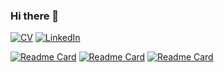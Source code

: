 ### Hi there 👋
[![CV](https://img.shields.io/badge/CV:-open_to_work-darkgray)](CV/CV.pdf)
[![LinkedIn](https://img.shields.io/badge/Ahmed_Yesuf_Nurye-LinkedIn-blue?logo=linkedin)](https://www.linkedin.com/in/anurye/)

<!-- <picture>
  <source
    srcset="https://github-readme-stats.vercel.app/api?username=anurye&show_icons=true&theme=dark"
    media="(prefers-color-scheme: dark)"
  />
  <source
    srcset="https://github-readme-stats.vercel.app/api?username=anurye&show_icons=true"
    media="(prefers-color-scheme: light), (prefers-color-scheme: no-preference)"
  />
  <img src="https://github-readme-stats.vercel.app/api?username=anurye&show_icons=true" />
</picture> -->

[![Readme Card](https://github-readme-stats.vercel.app/api/pin/?username=anurye&repo=six-degree-of-freedom-serial-manipulator)](https://github.com/anurye/six-degree-of-freedom-serial-manipulator)
[![Readme Card](https://github-readme-stats.vercel.app/api/pin/?username=anurye&repo=kinematics-of-multi-body-system)](https://github.com/anurye/kinematics-of-multi-body-system)
[![Readme Card](https://github-readme-stats.vercel.app/api/pin/?username=anurye&repo=navigation-with-wavefront-algorithm )](https://github.com/anurye/navigation-with-wavefront-algorithm )
<!--
**ahmed-yesuf/ahmed-yesuf** is a ✨ _special_ ✨ repository because its `README.md` (this file) appears on your GitHub profile.

Here are some ideas to get you started:

- 🔭 I’m currently working on ...
- 🌱 I’m currently learning ...
- 👯 I’m looking to collaborate on ...
- 🤔 I’m looking for help with ...
- 💬 Ask me about ...
- 📫 How to reach me: ...
- 😄 Pronouns: ...
- ⚡ Fun fact: ...
-->
